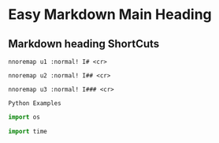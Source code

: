 # **Easy Markdown Main Heading** 


## Markdown heading ShortCuts

```vim
nnoremap u1 :normal! I# <cr>
```

```vim
nnoremap u2 :normal! I## <cr>
```
```vim
nnoremap u3 :normal! I### <cr>
```

```
Python Examples
```


```py
import os
```


```py
import time
```







